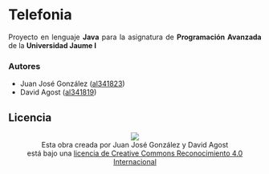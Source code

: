 # Telefonia

<p align='justify'>Proyecto en lenguaje <b>Java</b> para la asignatura de <b>Programación Avanzada</b> de la <b>Universidad Jaume I</b></p>

### Autores

- Juan José González ([al341823](mailto:al341823@uji.es "al341823@uji.es"))
- David Agost ([al341819](mailto:al341819@uji.es "al341819@uji.es"))

## Licencia

<p align='center'><img src="https://i.creativecommons.org/l/by/4.0/88x31.png"><br>
Esta obra creada por Juan José González y David Agost<br>
está bajo una <a href="http://creativecommons.org/licenses/by/4.0/">licencia de Creative Commons Reconocimiento 4.0 Internacional</a></p>
